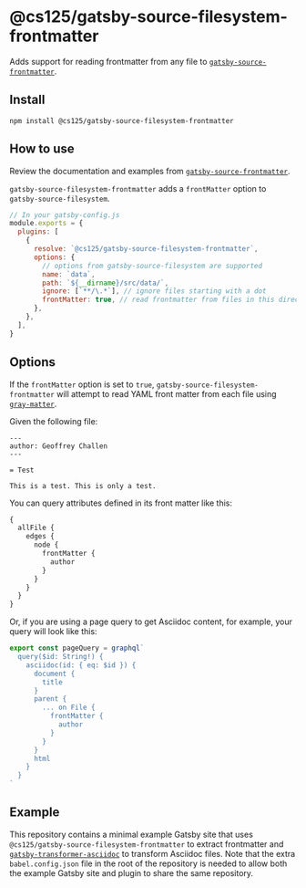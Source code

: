 # @cs125/gatsby-source-filesystem-frontmatter

Adds support for reading frontmatter from any file to
[`gatsby-source-frontmatter`](https://www.gatsbyjs.org/packages/gatsby-source-filesystem/).

## Install

`npm install @cs125/gatsby-source-filesystem-frontmatter`

## How to use

Review the documentation and examples from
[`gatsby-source-frontmatter`](https://www.gatsbyjs.org/packages/gatsby-source-filesystem/).

`gatsby-source-filesystem-frontmatter` adds a `frontMatter` option to
`gatsby-source-filesystem`.

```javascript
// In your gatsby-config.js
module.exports = {
  plugins: [
    {
      resolve: `@cs125/gatsby-source-filesystem-frontmatter`,
      options: {
        // options from gatsby-source-filesystem are supported
        name: `data`,
        path: `${__dirname}/src/data/`,
        ignore: [`**/\.*`], // ignore files starting with a dot
        frontMatter: true, // read frontmatter from files in this directory
      },
    },
  ],
}
```

## Options

If the `frontMatter` option is set to `true`,
`gatsby-source-filesystem-frontmatter` will attempt to read YAML front matter
from each file using [`gray-matter`](https://www.npmjs.com/package/gray-matter).

Given the following file:

```asciidoc
---
author: Geoffrey Challen
---

= Test

This is a test. This is only a test.
```

You can query attributes defined in its front matter like this:

```graphql
{
  allFile {
    edges {
      node {
        frontMatter {
          author
        }
      }
    }
  }
}
```

Or, if you are using a page query to get Asciidoc content, for example, your
query will look like this:

```js
export const pageQuery = graphql`
  query($id: String!) {
    asciidoc(id: { eq: $id }) {
      document {
        title
      }
      parent {
        ... on File {
          frontMatter {
            author
          }
        }
      }
      html
    }
  }
`
```

## Example

This repository contains a minimal example Gatsby site that uses
`@cs125/gatsby-source-filesystem-frontmatter` to extract frontmatter and
[`gatsby-transformer-asciidoc`](https://www.gatsbyjs.org/packages/gatsby-transformer-asciidoc/)
to transform Asciidoc files. Note that the extra `babel.config.json` file in the
root of the repository is needed to allow both the example Gatsby site and
plugin to share the same repository.
